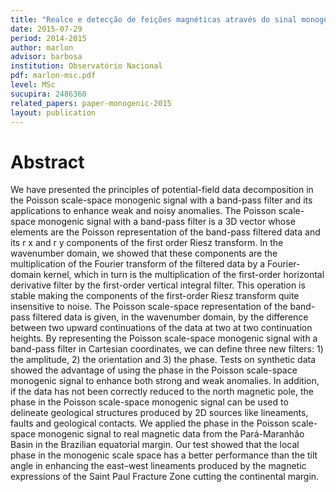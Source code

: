 ```yaml
---
title: "Realce e detecção de feições magnéticas através do sinal monogênico no espaço-escala de Poisson: Fundamentos e princípios"
date: 2015-07-29
period: 2014-2015
author: marlon
advisor: barbosa
institution: Observatório Nacional
pdf: marlon-msc.pdf
level: MSc
sucupira: 2486360
related_papers: paper-monogenic-2015
layout: publication
---
```


# Abstract

We have presented the principles of potential-field data decomposition in the
Poisson scale-space monogenic signal with a band-pass filter and its
applications to enhance weak and noisy anomalies. The Poisson scale-space
monogenic signal with a band-pass filter is a 3D vector whose elements are the
Poisson representation of the band-pass filtered data and its r x and r y
components of the first order Riesz transform. In the wavenumber domain, we
showed that these components are the multiplication of the Fourier transform of
the filtered data by a Fourier-domain kernel, which in turn is the
multiplication of the first-order horizontal derivative filter by the
first-order vertical integral filter. This operation is stable making the
components of the first-order Riesz transform quite insensitive to noise. The
Poisson scale-space representation of the band-pass filtered data is given, in
the wavenumber domain, by the difference between two upward continuations of
the data at two at two continuation heights. By representing the Poisson
scale-space monogenic signal with a band-pass filter in Cartesian coordinates,
we can define three new filters: 1) the amplitude, 2) the orientation and 3)
the phase. Tests on synthetic data showed the advantage of using the phase in
the Poisson scale-space monogenic signal to enhance both strong and weak
anomalies. In addition, if the data has not been correctly reduced to the north
magnetic pole, the phase in the Poisson scale-space monogenic signal can be
used to delineate geological structures produced by 2D sources like lineaments,
faults and geological contacts. We applied the phase in the Poisson scale-space
monogenic signal to real magnetic data from the Pará-Maranhão Basin in the
Brazilian equatorial margin. Our test showed that the local phase in the
monogenic scale space has a better performance than the tilt angle in enhancing
the east–west lineaments produced by the magnetic expressions of the Saint Paul
Fracture Zone cutting the continental margin.
